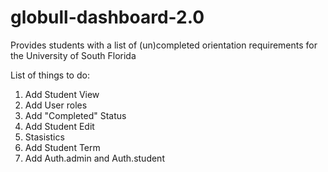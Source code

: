 # globull-dashboard-2.0
Provides students with a list of (un)completed orientation requirements for the University of South Florida

List of things to do:

1. Add Student View
2. Add User roles
3. Add "Completed" Status
4. Add Student Edit
5. Stasistics
6. Add Student Term
7. Add Auth.admin and Auth.student 
